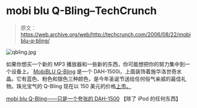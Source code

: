 # mobi blu Q-Bling–TechCrunch

> 原文：<https://web.archive.org/web/http://techcrunch.com/2006/08/22/mobiblu-q-bling/>

![qbling.jpg](img/e6591320d03391f9534510a65833a807.png)

如果你想买一个新的 MP3 播放器和一些新的东西，你可能想把你的努力集中到一个设备上。 [MobiBLU Q-Bling](https://web.archive.org/web/20210302090947/http://store.mobibluamerica.com/qmp3pl.html) 是一个 DAH-1500i，上面装饰着施华洛世奇水晶。它有蓝色、粉色和银色三种颜色，是今年圣诞节送给任何俗气亲戚的最佳礼物。珠光宝气的 Q-Bling 现在以 150 美元的价格[上市。](https://web.archive.org/web/20210302090947/http://store.mobibluamerica.com/qmp3pl.html)

[mobi blu Q-Bling——只是一个夸张的 DAH-1500](https://web.archive.org/web/20210302090947/http://www.anythingbutipod.com/archives/2006/08/mobiblu-qbling-just-an-ostentatious-dah1500.php) 【除了 iPod 的任何东西】
